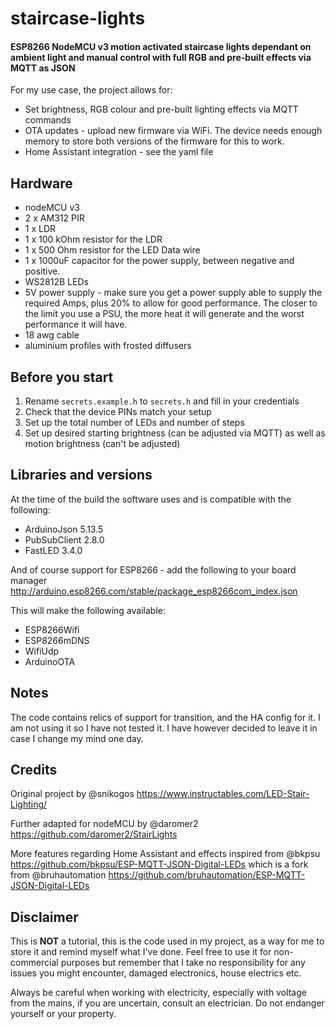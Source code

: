 # staircase-lights
#### ESP8266 NodeMCU v3 motion activated staircase lights dependant on ambient light and manual control with full RGB and pre-built effects via MQTT as JSON

For my use case, the project allows for:
- Set brightness, RGB colour and pre-built lighting effects via MQTT commands
- OTA updates - upload new firmware via WiFi. The device needs enough memory to store both versions of the firmware for this to work.
- Home Assistant integration - see the yaml file

## Hardware
- nodeMCU v3
- 2 x AM312 PIR
- 1 x LDR
- 1 x 100 kOhm resistor for the LDR
- 1 x 500 Ohm resistor for the LED Data wire
- 1 x 1000uF capacitor for the power supply, between negative and positive.
- WS2812B LEDs
- 5V power supply - make sure you get a power supply able to supply the required Amps, plus 20% to allow for good performance. The closer to the limit you use a PSU, the more heat it will generate and the worst performance it will have.
- 18 awg cable
- aluminium profiles with frosted diffusers

## Before you start
1. Rename `secrets.example.h` to `secrets.h` and fill in your credentials
2. Check that the device PINs match your setup
3. Set up the total number of LEDs and number of steps
4. Set up desired starting brightness (can be adjusted via MQTT) as well as motion brightness (can't be adjusted)

## Libraries and versions
At the time of the build the software uses and is compatible with the following:
- ArduinoJson 5.13.5
- PubSubClient 2.8.0
- FastLED 3.4.0

And of course support for ESP8266 - add the following to your board manager
http://arduino.esp8266.com/stable/package_esp8266com_index.json

This will make the following available:
- ESP8266Wifi
- ESP8266mDNS
- WifiUdp
- ArduinoOTA

## Notes
The code contains relics of support for transition, and the HA config for it. I am not using it so I have not tested it. I have however decided to leave it in case I change my mind one day.

## Credits

Original project by @snikogos https://www.instructables.com/LED-Stair-Lighting/

Further adapted for nodeMCU by @daromer2 https://github.com/daromer2/StairLights

More features regarding Home Assistant and effects inspired from @bkpsu https://github.com/bkpsu/ESP-MQTT-JSON-Digital-LEDs which is a fork from @bruhautomation https://github.com/bruhautomation/ESP-MQTT-JSON-Digital-LEDs

## Disclaimer
This is **NOT** a tutorial, this is the code used in my project, as a way for me to store it and remind myself what I've done. Feel free to use it for non-commercial purposes but remember that I take no responsibility for any issues you might encounter, damaged electronics, house electrics etc.

Always be careful when working with electricity, especially with voltage from the mains, if you are uncertain, consult an electrician. Do not endanger yourself or your property. 